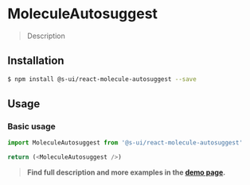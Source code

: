 # MoleculeAutosuggest

> Description

<!-- ![](./assets/preview.png) -->

## Installation

```sh
$ npm install @s-ui/react-molecule-autosuggest --save
```

## Usage

### Basic usage
```js
import MoleculeAutosuggest from '@s-ui/react-molecule-autosuggest'

return (<MoleculeAutosuggest />)
```


> **Find full description and more examples in the [demo page](#).**